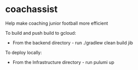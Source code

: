 # coachassist
Help make coaching junior football more efficient

To build and push build to gcloud:
- From the backend directory - run ./gradlew clean build jib

To deploy locally:
- From the Infrastructure directory - run pulumi up
